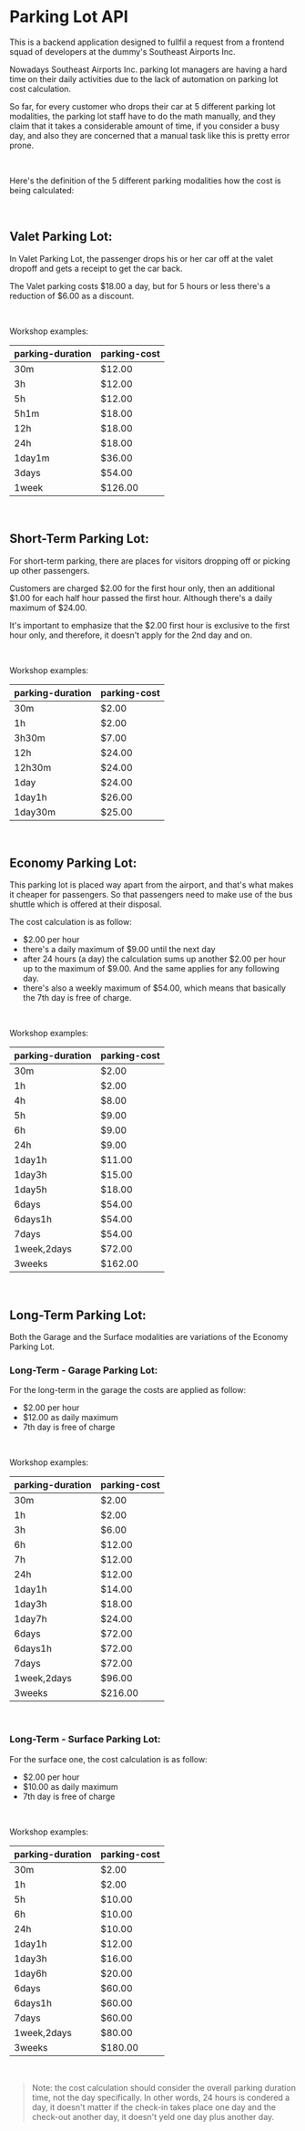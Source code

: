 # Parking Lot API

This is a backend application designed to fullfil a request from a frontend squad of developers at the dummy's Southeast Airports Inc.

Nowadays Southeast Airports Inc. parking lot managers are having a hard time on their daily activities due to the lack of automation on parking lot cost calculation.

So far, for every customer who drops their car at 5 different parking lot modalities, the parking lot staff have to do the math manually, and they claim that it takes a considerable amount of time, if you consider a busy day, and also they are concerned that a manual task like this is pretty error prone.

<br />

Here's the definition of the 5 different parking modalities how the cost is being calculated:

<br />

## Valet Parking Lot:

In Valet Parking Lot, the passenger drops his or her car off at the valet dropoff and gets a receipt to get the car back.

The Valet parking costs $18.00 a day, but for 5 hours or less there's a reduction of $6.00 as a discount.

<br />

Workshop examples:

| parking-duration  | parking-cost |
|-------------------|--------------|
| 30m               | $12.00       |
| 3h                | $12.00       |
| 5h                | $12.00       |
| 5h1m              | $18.00       |
| 12h               | $18.00       |
| 24h               | $18.00       |
| 1day1m            | $36.00       |
| 3days             | $54.00       |
| 1week             | $126.00      |

<br />

## Short-Term Parking Lot:

For short-term parking, there are places for visitors dropping off or picking up other passengers.

Customers are charged $2.00 for the first hour only, then an additional $1.00 for each half hour passed the first hour. Although there's a daily maximum of $24.00.

It's important to emphasize that the $2.00 first hour is exclusive to the first hour only, and therefore, it doesn't apply for the 2nd day and on.

<br />

Workshop examples:

| parking-duration | parking-cost |
|------------------|--------------|
| 30m              | $2.00        |
| 1h               | $2.00        |
| 3h30m            | $7.00        |
| 12h              | $24.00       |
| 12h30m           | $24.00       |
| 1day             | $24.00       |
| 1day1h           | $26.00       |
| 1day30m          | $25.00       |

<br />

## Economy Parking Lot:

This parking lot is placed way apart from the airport, and that's what makes it cheaper for passengers. So that passengers need to make use of the bus shuttle which is offered at their disposal.

The cost calculation is as follow:

- $2.00 per hour
- there's a daily maximum of $9.00 until the next day
- after 24 hours (a day) the calculation sums up another $2.00 per hour up to the maximum of $9.00. And the same applies for any following day.
- there's also a weekly maximum of $54.00, which means that basically the 7th day is free of charge.

<br />

Workshop examples:

| parking-duration | parking-cost |
|------------------|--------------|
| 30m              | $2.00        |
| 1h               | $2.00        |
| 4h               | $8.00        |
| 5h               | $9.00        |
| 6h               | $9.00        |
| 24h              | $9.00        |
| 1day1h           | $11.00       |
| 1day3h           | $15.00       |
| 1day5h           | $18.00       |
| 6days            | $54.00       |
| 6days1h          | $54.00       |
| 7days            | $54.00       |
| 1week,2days      | $72.00       |
| 3weeks           | $162.00      |


<br />

## Long-Term Parking Lot:

Both the Garage and the Surface modalities are variations of the Economy Parking Lot.

### Long-Term - Garage Parking Lot:

For the long-term in the garage the costs are applied as follow:

- $2.00 per hour
- $12.00 as daily maximum
- 7th day is free of charge

<br />

Workshop examples:

| parking-duration | parking-cost |
|------------------|--------------|
| 30m              | $2.00        |
| 1h               | $2.00        |
| 3h               | $6.00        |
| 6h               | $12.00       |
| 7h               | $12.00       |
| 24h              | $12.00       |
| 1day1h           | $14.00       |
| 1day3h           | $18.00       |
| 1day7h           | $24.00       |
| 6days            | $72.00       |
| 6days1h          | $72.00       |
| 7days            | $72.00       |
| 1week,2days      | $96.00       |
| 3weeks           | $216.00      |

<br />

### Long-Term - Surface Parking Lot:

For the surface one, the cost calculation is as follow:

- $2.00 per hour
- $10.00 as daily maximum
- 7th day is free of charge

<br />

Workshop examples:

| parking-duration | parking-cost |
|------------------|--------------|
| 30m              | $2.00        |
| 1h               | $2.00        |
| 5h               | $10.00       |
| 6h               | $10.00       |
| 24h              | $10.00       |
| 1day1h           | $12.00       |
| 1day3h           | $16.00       |
| 1day6h           | $20.00       |
| 6days            | $60.00       |
| 6days1h          | $60.00       |
| 7days            | $60.00       |
| 1week,2days      | $80.00       |
| 3weeks           | $180.00      |


<br />

>Note: the cost calculation should consider the overall parking duration time, not the day specifically. In other words, 24 hours is condered a day, it doesn't matter if the check-in takes place one day and the check-out another day, it doesn't yeld one day plus another day.
